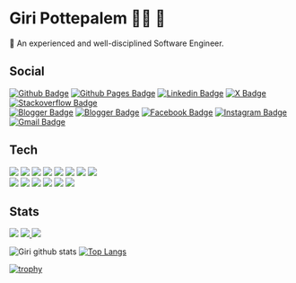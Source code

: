 # Giri Pottepalem 👨‍💻 🎨
👋 An experienced and well-disciplined Software Engineer.

## Social
[![Github Badge](https://img.shields.io/badge/-Github-181717?style=flat&logo=Github&logoColor=white&link=https://github.com/gpottepalem)](https://github.com/gpottepalem)
[![Github Pages Badge](https://img.shields.io/badge/-Github&nbsp;Pages-222222?style=flat&logo=Githubpages&logoColor=white&link=https://gpottepalem.github.io/)](https://gpottepalem.github.io/)
[![Linkedin Badge](https://img.shields.io/badge/-LinkedIn-0A66C2?style=flat&logo=Linkedin&logoColor=white&link=https://www.linkedin.com/in/gpottepalem/)](https://www.linkedin.com/in/gpottepalem/)
[![X Badge](https://img.shields.io/badge/-Twitter-black?style=flat&logo=X&logoColor=white&link=https://www.twitter.com/gpottepalem/)](https://www.twitter.com/gpottepalem/)
[![Stackoverflow Badge](https://img.shields.io/badge/-Stackoverflow-F58025?style=flat&logo=stackoverflow&logoColor=black&link=https://stackoverflow.com/users/5127542/giridhar-pottepalem)](https://stackoverflow.com/users/5127542/giridhar-pottepalem)
<br/>
[![Blogger Badge](https://img.shields.io/badge/-Tech&nbsp;Blogger-FF5722?style=flat&logo=blogger&logoColor=white&link=https://giri-tech.blogspot.com/)](https://giri-tech.blogspot.com/)
[![Blogger Badge](https://img.shields.io/badge/-Art&nbsp;Blogger-FF5722?style=flat&logo=blogger&logoColor=white&link=https://soul-on-canvas.blogspot.com/)](https://soul-on-canvas.blogspot.com/)
[![Facebook Badge](https://img.shields.io/badge/-Facebook-0866FF?style=flat&logo=Facebook&logoColor=white&link=https://facebook.com/gpottepalem)](https://facebook.com/gpottepalem)
[![Instagram Badge](https://img.shields.io/badge/-Instagram-E4405F?style=flat&logo=Instagram&logoColor=white&link=https://instagram.com/gpottepalem)](https://instagram.com/gpottepalem)
[![Gmail Badge](https://img.shields.io/badge/-Gmail-EA4335?style=flat&logo=Gmail&logoColor=white&link=mailto:gpottepalem@gmail.com)](mailto:gpottepalem@gmail.com/)

## Tech
<!-- Refer for logo name, color etc. https://simpleicons.org/ -->
<p>
  <img src="https://img.shields.io/badge/Backend-Java-informational?style=flat&logo=openjdk&logoColor=white&color=437291" />
  <img src="https://img.shields.io/badge/Backend-Groovy-informational?style=flat&logo=apachegroovy&logoColor=white&color=4298B8" />
  <img src="https://img.shields.io/badge/Spring-Framework-informational?style=flat&logo=spring&logoColor=white&color=6DB33F" />
  <img src="https://img.shields.io/badge/Spring-Boot-informational?style=flat&logo=springboot&logoColor=white&color=6DB33F" />
  <img src="https://img.shields.io/badge/ORM-Hibernate-informational?style=flat&logo=hibernate&logoColor=white&color=59666C" />
  <img src="https://img.shields.io/badge/DB-PostgreSQL-informational?style=flat&logo=postgresql&logoColor=white&color=4169E1" />
  <img src="https://img.shields.io/badge/Build-Maven-informational?style=flat&logo=apachemaven&color=C71A36" />
  <img src="https://img.shields.io/badge/Build-Gradle-informational?style=flat&logo=gradle&color=02303A" />
<br/>
  <img src="https://img.shields.io/badge/Cloud-Amazon&nbsp;AWS-informational?style=flat&logo=amazonaws&logoColor=white&color=232F3E" />
  <img src="https://img.shields.io/badge/Container-Docker-informational?style=flat&logo=docker&logoColor=white&color=2496ED" />
  <img src="https://img.shields.io/badge/Workload-Kubernetes-informational?style=flat&logo=kubernetes&logoColor=white&color=326CE5" />
  <img src="https://img.shields.io/badge/CI-Concourse-informational?style=flat&logo=concourse&logoColor=white&color=3398DC" />
  <img src="https://img.shields.io/badge/CI-Jenkins-informational?style=flat&logo=jenkins&logoColor=white&color=D24939" />
  <img src="https://img.shields.io/badge/Monitor-Datadog-informational?style=flat&logo=datadog&logoColor=white&color=632CA6" />
</p>

## Stats

<p>
  <img src="http://views.whatilearened.today/views/github/gpottepalem/views.svg" />
  <a href="https://github.com/gpottepalem/">
    <img src="https://img.shields.io/github/followers/gpottepalem?color=%234CC61E&label=GitHub%20Followers%20%3A" />
  </a>
  <a href="https://github.com/gpottepalem?tab=repositories">
    <img src="https://badges.frapsoft.com/os/v2/open-source.svg?v=103" />
  </a>
</p>

![Giri github stats](https://github-readme-stats.vercel.app/api?username=gpottepalem&show_icons=true&theme=algolia)
[![Top Langs](https://github-readme-stats.vercel.app/api/top-langs/?username=gpottepalem&theme=algolia&hide=PlpgSQL,jupyter%20notebook,html)](https://github.com/anuraghazra/github-readme-stats)

[![trophy](https://github-profile-trophy.vercel.app/?username=gpottepalem&theme=algolia)](https://github.com/ryo-ma/github-profile-trophy)

<!--
**gpottepalem/gpottepalem** is a ✨ _special_ ✨ repository because its `README.md` (this file) appears on your GitHub profile.

Here are some ideas to get you started:

- 🔭 I’m currently working on ...
- 🌱 I’m currently learning ...
- 👯 I’m looking to collaborate on ...
- 🤔 I’m looking for help with ...
- 💬 Ask me about ...
- 📫 How to reach me: ...
- 😄 Pronouns: ...
- ⚡ Fun fact: ...
-->
